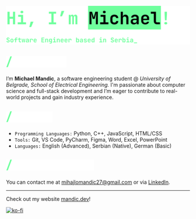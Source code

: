 <a alt="Hi, I'm Michael! A Software Engineer based in Serbia_" href="https://mandic.dev"><img src="intro.svg" max-height="170"/></a>



## <a alt="/About Me" href="https://mandic.dev"><img src="aboutme.svg" height="30" /></a>

I’m **Michael Mandic**, a software engineering student @ *University of Belgrade, School of Electrical Engineering.*
I'm passionate about computer science and full-stack development and I’m eager to contribute to real-world projects and gain industry experience.


## <a alt="/Skills" href="https://mandic.dev"><img src="skills.svg" height="30" /></a>

- `Programming Languages:` Python, C++, JavaScript, HTML/CSS
- `Tools:` Git, VS Code, PyCharm, Figma, Word, Excel, PowerPoint
- `Languages:` English (Advanced), Serbian (Native), German (Basic)


## <a alt="/Get In Touch" href="https://mandic.dev"><img src="getintouch.svg" height="30" /></a>

You can contact me at [mihajlomandic27@gmail.com](mailto:mihajlomandic27@gmail.com) or via [LinkedIn](https://www.linkedin.com/in/michael-mandic).

***

<p align="left">Check out my website <a target="_blank" href="https://mandic.dev">mandic.dev</a>!</p>

[![ko-fi](https://ko-fi.com/img/githubbutton_sm.svg)](https://ko-fi.com/K3K71FFHA4)
